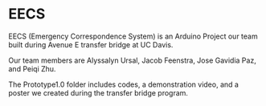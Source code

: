 # EECS
EECS (Emergency Correspondence System) is an Arduino Project our team built during Avenue E transfer bridge at UC Davis.

Our team members are Alyssalyn Ursal, Jacob Feenstra, Jose Gavidia Paz, and Peiqi Zhu.


The Prototype1.0 folder includes codes, a demonstration video, and a poster we created during the transfer bridge program.
